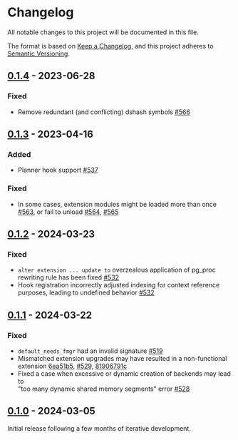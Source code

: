 # Changelog

All notable changes to this project will be documented in this file.

The format is based on [Keep a Changelog](https://keepachangelog.com/en/1.0.0/), and this project adheres
to [Semantic Versioning](https://semver.org/spec/v2.0.0.html).

## [0.1.4] - 2023-06-28

### Fixed

* Remove redundant (and conflicting) dshash symbols [#566](https://github.com/omnigres/omnigres/pull/566)

## [0.1.3] - 2023-04-16

### Added

* Planner hook support [#537](https://github.com/omnigres/omnigres/pull/537)

### Fixed

* In some cases, extension modules might be loaded more than once [#563](https://github.com/omnigres/omnigres/pull/563),
  or fail to unload [#564](https://github.com/omnigres/omnigres/pull/564),
  [#565](https://github.com/omnigres/omnigres/pull/565)

## [0.1.2] - 2024-03-23

### Fixed

* `alter extension ... update to` overzealous application of pg_proc rewriting rule has been
  fixed [#532](https://github.com/omnigres/omnigres/pull/532)
* Hook registration incorrectly adjusted indexing for context reference purposes, leading to undefined
  behavior [#532](https://github.com/omnigres/omnigres/pull/532)

## [0.1.1] - 2024-03-22

### Fixed

* `default_needs_fmgr` had an invalid signature [#519](https://github.com/omnigres/omnigres/pull/519)
* Mismatched extension upgrades may have resulted in a non-functional
  extension [6ea51b5](https://github.com/omnigres/omnigres/pull/522/commits/6ea51b5ef931d5a62af44234055223538ad3f721), [#529](https://github.com/omnigres/omnigres/pull/529),
  [81906791c](https://github.com/omnigres/omnigres/pull/522/commits/81906791cbae9eab07e2a3414720255b6bd2e4c2)
* Fixed a case when excessive or dynamic creation of backends may lead to  
  "too many dynamic shared memory segments" error [#528](https://github.com/omnigres/omnigres/pull/528)

## [0.1.0] - 2024-03-05

Initial release following a few months of iterative development.

[Unreleased]: https://github.com/omnigres/omnigres/commits/next/omni

[0.1.0]: [https://github.com/omnigres/omnigres/pull/511]

[0.1.1]: [https://github.com/omnigres/omnigres/pull/522]

[0.1.2]: [https://github.com/omnigres/omnigres/pull/531]

[0.1.3]: [https://github.com/omnigres/omnigres/pull/540]

[0.1.4]: [https://github.com/omnigres/omnigres/pull/566]
